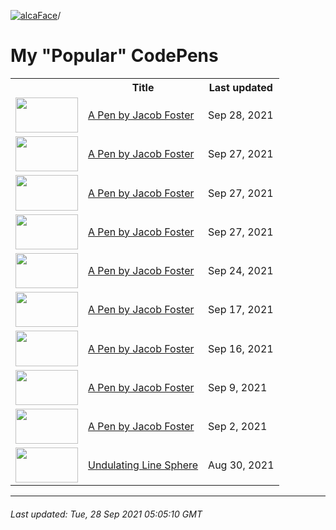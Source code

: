 [![alcaFace](https://camo.githubusercontent.com/2ee094c4af74cb0ec2e19388fccfb809837623e3/68747470733a2f2f7374617469632d63646e2e6a74766e772e6e65742f656d6f7469636f6e732f76312f3332383632362f312e30)](https://twitch.tv/Alca)/

# My "Popular" CodePens

<table>
	<tr>
		<th></th>
		<th>Title</th>
		<th>Last updated</th>
	</tr>
	<tr>
		<td><a href="https://codepen.io/Alca/pen/PojxRBj" rel="nofollow"><img src="https://codepen.io/alca/pen/PojxRBj/image/default.png" width="100" height="56.25"></a></td>
		<td><a href="https://codepen.io/Alca/pen/PojxRBj" rel="nofollow">A Pen by Jacob Foster</a></td>
		<td>Sep 28, 2021</td>
	</tr>
	<tr>
		<td><a href="https://codepen.io/Alca/pen/BaZGJWP" rel="nofollow"><img src="https://codepen.io/alca/pen/BaZGJWP/image/default.png" width="100" height="56.25"></a></td>
		<td><a href="https://codepen.io/Alca/pen/BaZGJWP" rel="nofollow">A Pen by Jacob Foster</a></td>
		<td>Sep 27, 2021</td>
	</tr>
	<tr>
		<td><a href="https://codepen.io/Alca/pen/powQdZO" rel="nofollow"><img src="https://codepen.io/alca/pen/powQdZO/image/default.png" width="100" height="56.25"></a></td>
		<td><a href="https://codepen.io/Alca/pen/powQdZO" rel="nofollow">A Pen by Jacob Foster</a></td>
		<td>Sep 27, 2021</td>
	</tr>
	<tr>
		<td><a href="https://codepen.io/Alca/pen/LYLXOdE" rel="nofollow"><img src="https://codepen.io/alca/pen/LYLXOdE/image/default.png" width="100" height="56.25"></a></td>
		<td><a href="https://codepen.io/Alca/pen/LYLXOdE" rel="nofollow">A Pen by Jacob Foster</a></td>
		<td>Sep 27, 2021</td>
	</tr>
	<tr>
		<td><a href="https://codepen.io/Alca/pen/oNwyNYo" rel="nofollow"><img src="https://codepen.io/alca/pen/oNwyNYo/image/default.png" width="100" height="56.25"></a></td>
		<td><a href="https://codepen.io/Alca/pen/oNwyNYo" rel="nofollow">A Pen by Jacob Foster</a></td>
		<td>Sep 24, 2021</td>
	</tr>
	<tr>
		<td><a href="https://codepen.io/Alca/pen/YzQYJoB" rel="nofollow"><img src="https://codepen.io/alca/pen/YzQYJoB/image/default.png" width="100" height="56.25"></a></td>
		<td><a href="https://codepen.io/Alca/pen/YzQYJoB" rel="nofollow">A Pen by Jacob Foster</a></td>
		<td>Sep 17, 2021</td>
	</tr>
	<tr>
		<td><a href="https://codepen.io/Alca/pen/xxrpbBq" rel="nofollow"><img src="https://codepen.io/alca/pen/xxrpbBq/image/default.png" width="100" height="56.25"></a></td>
		<td><a href="https://codepen.io/Alca/pen/xxrpbBq" rel="nofollow">A Pen by Jacob Foster</a></td>
		<td>Sep 16, 2021</td>
	</tr>
	<tr>
		<td><a href="https://codepen.io/Alca/pen/ZEyLOPr" rel="nofollow"><img src="https://codepen.io/alca/pen/ZEyLOPr/image/default.png" width="100" height="56.25"></a></td>
		<td><a href="https://codepen.io/Alca/pen/ZEyLOPr" rel="nofollow">A Pen by Jacob Foster</a></td>
		<td>Sep 9, 2021</td>
	</tr>
	<tr>
		<td><a href="https://codepen.io/Alca/pen/RwgrPJa" rel="nofollow"><img src="https://codepen.io/alca/pen/RwgrPJa/image/default.png" width="100" height="56.25"></a></td>
		<td><a href="https://codepen.io/Alca/pen/RwgrPJa" rel="nofollow">A Pen by Jacob Foster</a></td>
		<td>Sep 2, 2021</td>
	</tr>
	<tr>
		<td><a href="https://codepen.io/Alca/pen/yLXeNgp" rel="nofollow"><img src="https://codepen.io/alca/pen/yLXeNgp/image/default.png" width="100" height="56.25"></a></td>
		<td><a href="https://codepen.io/Alca/pen/yLXeNgp" rel="nofollow">Undulating Line Sphere</a></td>
		<td>Aug 30, 2021</td>
	</tr>
</table>

---

###### Last updated: Tue, 28 Sep 2021 05:05:10 GMT